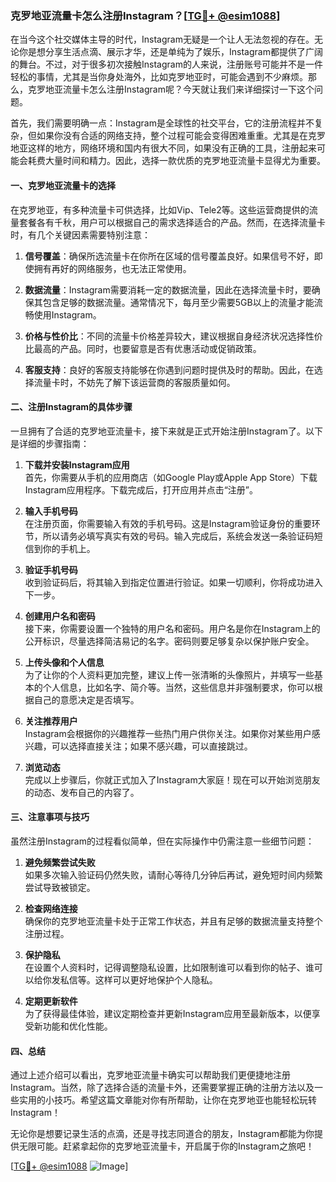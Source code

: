 ### 克罗地亚流量卡怎么注册Instagram？[[TG💪+ @esim1088](https://t.me/s/esim1088)]

在当今这个社交媒体主导的时代，Instagram无疑是一个让人无法忽视的存在。无论你是想分享生活点滴、展示才华，还是单纯为了娱乐，Instagram都提供了广阔的舞台。不过，对于很多初次接触Instagram的人来说，注册账号可能并不是一件轻松的事情，尤其是当你身处海外，比如克罗地亚时，可能会遇到不少麻烦。那么，克罗地亚流量卡怎么注册Instagram呢？今天就让我们来详细探讨一下这个问题。

首先，我们需要明确一点：Instagram是全球性的社交平台，它的注册流程并不复杂，但如果你没有合适的网络支持，整个过程可能会变得困难重重。尤其是在克罗地亚这样的地方，网络环境和国内有很大不同，如果没有正确的工具，注册起来可能会耗费大量时间和精力。因此，选择一款优质的克罗地亚流量卡显得尤为重要。

#### 一、克罗地亚流量卡的选择

在克罗地亚，有多种流量卡可供选择，比如Vip、Tele2等。这些运营商提供的流量套餐各有千秋，用户可以根据自己的需求选择适合的产品。然而，在选择流量卡时，有几个关键因素需要特别注意：

1. **信号覆盖**：确保所选流量卡在你所在区域的信号覆盖良好。如果信号不好，即使拥有再好的网络服务，也无法正常使用。
   
2. **数据流量**：Instagram需要消耗一定的数据流量，因此在选择流量卡时，要确保其包含足够的数据流量。通常情况下，每月至少需要5GB以上的流量才能流畅使用Instagram。

3. **价格与性价比**：不同的流量卡价格差异较大，建议根据自身经济状况选择性价比最高的产品。同时，也要留意是否有优惠活动或促销政策。

4. **客服支持**：良好的客服支持能够在你遇到问题时提供及时的帮助。因此，在选择流量卡时，不妨先了解下该运营商的客服质量如何。

#### 二、注册Instagram的具体步骤

一旦拥有了合适的克罗地亚流量卡，接下来就是正式开始注册Instagram了。以下是详细的步骤指南：

1. **下载并安装Instagram应用**  
   首先，你需要从手机的应用商店（如Google Play或Apple App Store）下载Instagram应用程序。下载完成后，打开应用并点击“注册”。

2. **输入手机号码**  
   在注册页面，你需要输入有效的手机号码。这是Instagram验证身份的重要环节，所以请务必填写真实有效的号码。输入完成后，系统会发送一条验证码短信到你的手机上。

3. **验证手机号码**  
   收到验证码后，将其输入到指定位置进行验证。如果一切顺利，你将成功进入下一步。

4. **创建用户名和密码**  
   接下来，你需要设置一个独特的用户名和密码。用户名是你在Instagram上的公开标识，尽量选择简洁易记的名字。密码则要足够复杂以保护账户安全。

5. **上传头像和个人信息**  
   为了让你的个人资料更加完整，建议上传一张清晰的头像照片，并填写一些基本的个人信息，比如名字、简介等。当然，这些信息并非强制要求，你可以根据自己的意愿决定是否填写。

6. **关注推荐用户**  
   Instagram会根据你的兴趣推荐一些热门用户供你关注。如果你对某些用户感兴趣，可以选择直接关注；如果不感兴趣，可以直接跳过。

7. **浏览动态**  
   完成以上步骤后，你就正式加入了Instagram大家庭！现在可以开始浏览朋友的动态、发布自己的内容了。

#### 三、注意事项与技巧

虽然注册Instagram的过程看似简单，但在实际操作中仍需注意一些细节问题：

1. **避免频繁尝试失败**  
   如果多次输入验证码仍然失败，请耐心等待几分钟后再试，避免短时间内频繁尝试导致被锁定。

2. **检查网络连接**  
   确保你的克罗地亚流量卡处于正常工作状态，并且有足够的数据流量支持整个注册过程。

3. **保护隐私**  
   在设置个人资料时，记得调整隐私设置，比如限制谁可以看到你的帖子、谁可以给你发私信等。这样可以更好地保护个人隐私。

4. **定期更新软件**  
   为了获得最佳体验，建议定期检查并更新Instagram应用至最新版本，以便享受新功能和优化性能。

#### 四、总结

通过上述介绍可以看出，克罗地亚流量卡确实可以帮助我们更便捷地注册Instagram。当然，除了选择合适的流量卡外，还需要掌握正确的注册方法以及一些实用的小技巧。希望这篇文章能对你有所帮助，让你在克罗地亚也能轻松玩转Instagram！

无论你是想要记录生活的点滴，还是寻找志同道合的朋友，Instagram都能为你提供无限可能。赶紧拿起你的克罗地亚流量卡，开启属于你的Instagram之旅吧！

[[TG💪+ @esim1088](https://t.me/s/esim1088) ![Image](https://i.postimg.cc/4NQfJmqS/Snipaste-2025-05-13-00-14-12.png)]